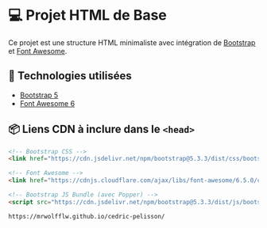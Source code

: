 # 💻 Projet HTML de Base

Ce projet est une structure HTML minimaliste avec intégration de [Bootstrap](https://getbootstrap.com/) et [Font Awesome](https://fontawesome.com/).

## 🚀 Technologies utilisées

- [Bootstrap 5](https://getbootstrap.com/docs/5.3/getting-started/introduction/)
- [Font Awesome 6](https://fontawesome.com/docs/web/setup/hosted/)

## 📦 Liens CDN à inclure dans le `<head>`

```html
<!-- Bootstrap CSS -->
<link href="https://cdn.jsdelivr.net/npm/bootstrap@5.3.3/dist/css/bootstrap.min.css" rel="stylesheet" integrity="sha384-QWTKZyjpPEjISv5WaRU9OFeRpok6YctnYmDr5pNlyT2bRjXh0JMhjY6hW+ALEwIH" crossorigin="anonymous">

<!-- Font Awesome -->
<link href="https://cdnjs.cloudflare.com/ajax/libs/font-awesome/6.5.0/css/all.min.css" rel="stylesheet">

<!-- Bootstrap JS Bundle (avec Popper) -->
<script src="https://cdn.jsdelivr.net/npm/bootstrap@5.3.3/dist/js/bootstrap.bundle.min.js" integrity="sha384-HoA0K9nXr+RZtL/7Lr2dTSTeQnQxB5k+9Zk5g6Tq9IvI0Msl4kX5+g6jNLloKfNf" crossorigin="anonymous"></script>

https://mrwolfflw.github.io/cedric-pelisson/

